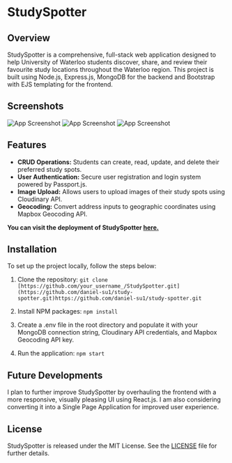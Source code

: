 # StudySpotter

## Overview
StudySpotter is a comprehensive, full-stack web application designed to help University of Waterloo students discover, share, and review their favourite study locations throughout the Waterloo region. This project is built using Node.js, Express.js, MongoDB for the backend and Bootstrap with EJS templating for the frontend.

## Screenshots
![App Screenshot](https://raw.githubusercontent.com/daniel-su1/study-spotter/main/screenshots/Screenshot%202023-07-22%20174037.jpg)
![App Screenshot](https://raw.githubusercontent.com/daniel-su1/study-spotter/main/screenshots/Screenshot%202023-07-22%20174136.jpg)
![App Screenshot](https://raw.githubusercontent.com/daniel-su1/study-spotter/main/screenshots/Screenshot%202023-07-22%20173959.jpg)

## Features
- **CRUD Operations:** Students can create, read, update, and delete their preferred study spots.
- **User Authentication:** Secure user registration and login system powered by Passport.js.
- **Image Upload:** Allows users to upload images of their study spots using Cloudinary API.
- **Geocoding:** Convert address inputs to geographic coordinates using Mapbox Geocoding API.

**You can visit the deployment of StudySpotter [here.](https://studyspotter-2e57eb2137fb.herokuapp.com/)**

## Installation

To set up the project locally, follow the steps below:

1. Clone the repository:
```git clone [https://github.com/your_username_/StudySpotter.git](https://github.com/daniel-su1/study-spotter.git)https://github.com/daniel-su1/study-spotter.git```

2. Install NPM packages:
```npm install```

3. Create a .env file in the root directory and populate it with your MongoDB connection string, Cloudinary API credentials, and Mapbox Geocoding API key.

4. Run the application:
```npm start```

## Future Developments

I plan to further improve StudySpotter by overhauling the frontend with a more responsive, visually pleasing UI using React.js. I am also considering converting it into a Single Page Application for improved user experience.

## License

StudySpotter is released under the MIT License. See the [LICENSE](https://github.com/your_username_/StudySpotter/blob/main/LICENSE) file for further details.
